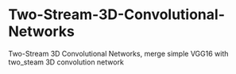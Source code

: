 # Two-Stream-3D-Convolutional-Networks
Two-Stream 3D Convolutional Networks, merge simple VGG16 with two_steam 3D convolution network
